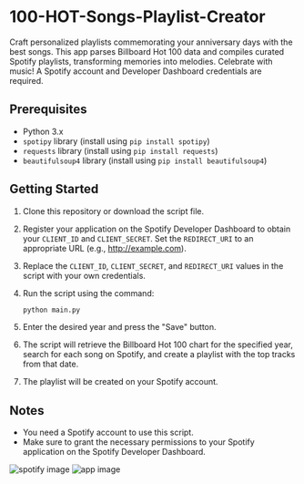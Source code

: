# 100-HOT-Songs-Playlist-Creator
Craft personalized playlists commemorating your anniversary days with the best songs. This app parses Billboard Hot 100 data and compiles curated Spotify playlists, transforming memories into melodies. Celebrate with music! A Spotify account and Developer Dashboard credentials are required.

## Prerequisites

- Python 3.x
- `spotipy` library (install using `pip install spotipy`)
- `requests` library (install using `pip install requests`)
- `beautifulsoup4` library (install using `pip install beautifulsoup4`)

## Getting Started

1. Clone this repository or download the script file.

2. Register your application on the Spotify Developer Dashboard to obtain your `CLIENT_ID` and `CLIENT_SECRET`. Set the `REDIRECT_URI` to an appropriate URL (e.g., http://example.com).

3. Replace the `CLIENT_ID`, `CLIENT_SECRET`, and `REDIRECT_URI` values in the script with your own credentials.

4. Run the script using the command:

   ```bash
   python main.py
   ```

5. Enter the desired year and press the "Save" button.

6. The script will retrieve the Billboard Hot 100 chart for the specified year, search for each song on Spotify, and create a playlist with the top tracks from that date.

7. The playlist will be created on your Spotify account.

## Notes

- You need a Spotify account to use this script.
- Make sure to grant the necessary permissions to your Spotify application on the Spotify Developer Dashboard.


![spotify image](https://github.com/bahare-behzadi/100-HOT-Songs-Playlist-Creator/assets/53374314/b36faea4-3bdd-41c1-af4a-bebf537679f0)
![app image](https://github.com/bahare-behzadi/100-HOT-Songs-Playlist-Creator/assets/53374314/08e7aedc-5821-4f1d-87fc-0a38878b975f)
